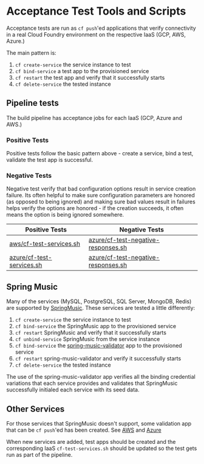 # Acceptance Test Tools and Scripts

Acceptance tests are run as `cf push`'ed applications that verify connectivity in a real Cloud Foundry environment on the respective IaaS (GCP, AWS, Azure.)

The main pattern is:
1. `cf create-service` the service instance to test
2. `cf bind-service` a test app to the provisioned service
3. `cf restart` the test app and verify that it successfully starts
4. `cf delete-service` the tested instance 

## Pipeline tests

The build pipeline has acceptance jobs for each IaaS (GCP, Azure and AWS.) 

### Positive Tests
Positive tests follow the basic pattern above - create a service, bind a test, validate the test app is successful.

### Negative Tests
Negative test verify that bad configuration options result in service creation failure. Its often helpful to make sure configuration parameters are honored (as opposed to being ignored) and making sure bad values result in failures helps verify the options are honored - if the creation succeeds, it often means the option is being ignored somewhere.


| Positive Tests | Negative Tests |
|----------------|----------------|
| [aws/cf-test-services.sh](./aws/cf-test-services.sh) | [azure/cf-test-negative-responses.sh](./azure/cf-test-negative-responses.sh) |
| [azure/cf-test-services.sh](./azure/cf-test-services.sh) | [azure/cf-test-negative-responses.sh](./azure/cf-test-negative-responses.sh) |

## Spring Music

Many of the services (MySQL, PostgreSQL, SQL Server, MongoDB, Redis) are supported by [SpringMusic](https://github.com/cloudfoundry-samples/spring-music). These services are tested a little differently:
1. `cf create-service` the service instance to test
2. `cf bind-service` the SpringMusic app to the provisioned service
3. `cf restart` SpringMusic and verify that it successfully starts
4. `cf unbind-service` SpringMusic from the service instance
5. `cf bind-service` the [spring-music-validator](./spring-music-validator) app to the provisioned service
6. `cf restart` spring-music-validator and verify it successfully starts 
7. `cf delete-service` the tested instance 

The use of the spring-music-validator app verifies all the binding credential variations that each service provides and validates that SpringMusic successfully initialed each service with its seed data.

## Other Services

For those services that SpringMusic doesn't support, some validation app that can be `cf push`'ed has been created. See [AWS](./aws) and [Azure](./azure)

When new services are added, test apps should be created and the corresponding IaaS `cf-test-services.sh` should be updated so the test gets run as part of the pipeline.